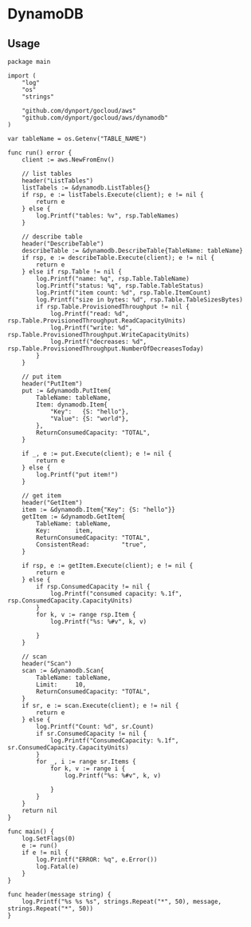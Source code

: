 # DynamoDB

## Usage

	package main

	import (
		"log"
		"os"
		"strings"

		"github.com/dynport/gocloud/aws"
		"github.com/dynport/gocloud/aws/dynamodb"
	)

	var tableName = os.Getenv("TABLE_NAME")

	func run() error {
		client := aws.NewFromEnv()

		// list tables
		header("ListTables")
		listTabels := &dynamodb.ListTables{}
		if rsp, e := listTabels.Execute(client); e != nil {
			return e
		} else {
			log.Printf("tables: %v", rsp.TableNames)
		}

		// describe table
		header("DescribeTable")
		describeTable := &dynamodb.DescribeTable{TableName: tableName}
		if rsp, e := describeTable.Execute(client); e != nil {
			return e
		} else if rsp.Table != nil {
			log.Printf("name: %q", rsp.Table.TableName)
			log.Printf("status: %q", rsp.Table.TableStatus)
			log.Printf("item count: %d", rsp.Table.ItemCount)
			log.Printf("size in bytes: %d", rsp.Table.TableSizesBytes)
			if rsp.Table.ProvisionedThroughput != nil {
				log.Printf("read: %d", rsp.Table.ProvisionedThroughput.ReadCapacityUnits)
				log.Printf("write: %d", rsp.Table.ProvisionedThroughput.WriteCapacityUnits)
				log.Printf("decreases: %d", rsp.Table.ProvisionedThroughput.NumberOfDecreasesToday)
			}
		}

		// put item
		header("PutItem")
		put := &dynamodb.PutItem{
			TableName: tableName,
			Item: dynamodb.Item{
				"Key":   {S: "hello"},
				"Value": {S: "world"},
			},
			ReturnConsumedCapacity: "TOTAL",
		}

		if _, e := put.Execute(client); e != nil {
			return e
		} else {
			log.Printf("put item!")
		}

		// get item
		header("GetItem")
		item := &dynamodb.Item{"Key": {S: "hello"}}
		getItem := &dynamodb.GetItem{
			TableName: tableName,
			Key:       item,
			ReturnConsumedCapacity: "TOTAL",
			ConsistentRead:         "true",
		}

		if rsp, e := getItem.Execute(client); e != nil {
			return e
		} else {
			if rsp.ConsumedCapacity != nil {
				log.Printf("consumed capacity: %.1f", rsp.ConsumedCapacity.CapacityUnits)
			}
			for k, v := range rsp.Item {
				log.Printf("%s: %#v", k, v)

			}
		}

		// scan
		header("Scan")
		scan := &dynamodb.Scan{
			TableName: tableName,
			Limit:     10,
			ReturnConsumedCapacity: "TOTAL",
		}
		if sr, e := scan.Execute(client); e != nil {
			return e
		} else {
			log.Printf("Count: %d", sr.Count)
			if sr.ConsumedCapacity != nil {
				log.Printf("ConsumedCapacity: %.1f", sr.ConsumedCapacity.CapacityUnits)
			}
			for _, i := range sr.Items {
				for k, v := range i {
					log.Printf("%s: %#v", k, v)

				}
			}
		}
		return nil
	}

	func main() {
		log.SetFlags(0)
		e := run()
		if e != nil {
			log.Printf("ERROR: %q", e.Error())
			log.Fatal(e)
		}
	}

	func header(message string) {
		log.Printf("%s %s %s", strings.Repeat("*", 50), message, strings.Repeat("*", 50))
	}

